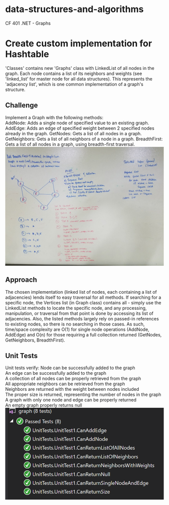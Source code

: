 # data-structures-and-algorithms
CF 401 .NET - Graphs

# Create custom implementation for Hashtable
'Classes' contains new 'Graphs' class with LinkedList of all nodes in the graph. Each node contains a list of its neighbors and weights (see 'linked_list' for master node for all data structures). This represents the 'adjacency list', which is one common implementation of a graph's structure.

## Challenge
Implement a Graph with the following methods:  
  AddNode: Adds a single node of specified value to an existing graph.
  AddEdge: Adds an edge of specified weight between 2 specified nodes already in the graph.
  GetNodes: Gets a list of all nodes in a graph.
  GetNeighbors: Gets a list of all neighbors of a node in a graph.
  BreadthFirst: Gets a list of all nodes in a graph, using breadth-first traversal.
    ![BreadthFirst solution](assets/whiteboard.jpg)

## Approach
The chosen implementation (linked list of nodes, each containing a list of adjacencies) lends itself to easy traversal for all methods. If searching for a specific node, the Vertices list (in Graph class) contains all - simply use the LinkedList methods to locate the specific node, and any processing, manipulation, or traversal from that point is done by accessing its list of adjacencies. Also, the listed methods largely rely on passed-in references to existing nodes, so there is no searching in those cases. As such, time/space complexity are O(1) for single node operations (AddNode, AddEdge) and O(n) for those requiring a full collection returned (GetNodes, GetNeighbors, BreadthFirst).

## Unit Tests
Unit tests verify:
  Node can be successfully added to the graph  
  An edge can be successfully added to the graph  
  A collection of all nodes can be properly retrieved from the graph  
  All appropriate neighbors can be retrieved from the graph  
  Neighbors are returned with the weight between nodes included  
  The proper size is returned, representing the number of nodes in the graph  
  A graph with only one node and edge can be properly returned  
  An empty graph properly returns null  
![unit tests](assets/unit-tests.PNG)